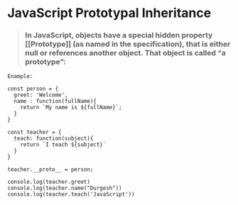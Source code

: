 # JavaScript Prototypal Inheritance

> ### In JavaScript, objects have a special hidden property [[Prototype]] (as named in the specification), that is either null or references another object. That object is called “a prototype”:


```
Enample:

const person = {
  greet: 'Welcome',
  name : function(fullName){
    return `My name is ${fullName}`;
  }
}

const teacher = {
  teach: function(subject){
    return `I teach ${subject}`
  }
}

teacher.__proto__ = person;

console.log(teacher.greet)
console.log(teacher.name("Durgesh"))
console.log(teacher.teach('JavaScript'))

```